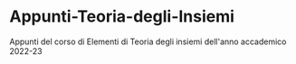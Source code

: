 # Appunti-Teoria-degli-Insiemi
Appunti del corso di Elementi di Teoria degli insiemi dell'anno accademico 2022-23
